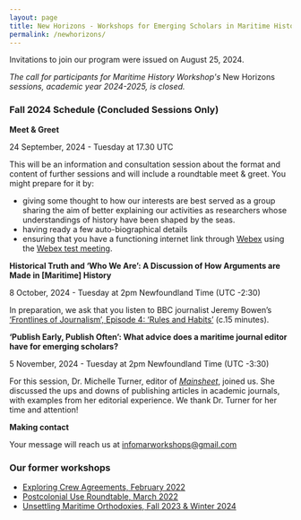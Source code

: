 ```yaml
---
layout: page
title: New Horizons - Workshops for Emerging Scholars in Maritime History
permalink: /newhorizons/
---
```


Invitations to join our program were issued on August 25, 2024.

_The call for participants for Maritime History Workshop's_ New Horizons _sessions, academic year 2024-2025, is closed._

### Fall 2024 Schedule (Concluded Sessions Only)

**Meet & Greet**

24 September, 2024 - Tuesday at 17.30 UTC

This will be an information and consultation session about the format and content of further sessions and will include a roundtable meet & greet. You might prepare for it by:
-  giving some thought to how our interests are best served as a group sharing the aim of better explaining our activities as researchers whose understandings of history have been shaped by the seas.
- having ready a few auto-biographical details
- ensuring that you have a functioning internet link through [Webex](https://www.webex.com/downloads.html) using the [Webex test meeting](https://www.webex.com/test-meeting.html).

**Historical Truth and ‘Who We Are’: A Discussion of How Arguments are Made in [Maritime] History**

8 October, 2024 - Tuesday at 2pm Newfoundland Time (UTC -2:30)

In preparation, we ask that you listen to BBC journalist Jeremy Bowen’s [‘Frontlines of Journalism’, Episode 4: ‘Rules and Habits’](https://www.bbc.co.uk/sounds/play/m001jl28) (c.15 minutes).

**‘Publish Early, Publish Often’: What advice does a maritime journal editor have for emerging scholars?**

5 November, 2024 - Tuesday at 2pm Newfoundland Time (UTC -3:30)

For this session, Dr. Michelle Turner, editor of *[Mainsheet](https://www.mainsheet.mysticseaport.org/about)*, joined us. She discussed the ups and downs of publishing articles in academic journals, with examples from her editorial experience. We thank Dr. Turner for her time and attention!

**Making contact**

Your message will reach us at [infomarworkshops@gmail.com](mailto:infomarworkshops@gmail.com)

### Our former workshops

- [Exploring Crew Agreements, February 2022](https://crewagreementworkshop.github.io/exploring_crew_agreements/expcrewagreements)
- [Postcolonial Use Roundtable, March 2022](https://crewagreementworkshop.github.io/exploring_crew_agreements/postcolonial)
- [Unsettling Maritime Orthodoxies, Fall 2023 & Winter 2024](https://maritimeworkshops.com/orthodoxies/)
